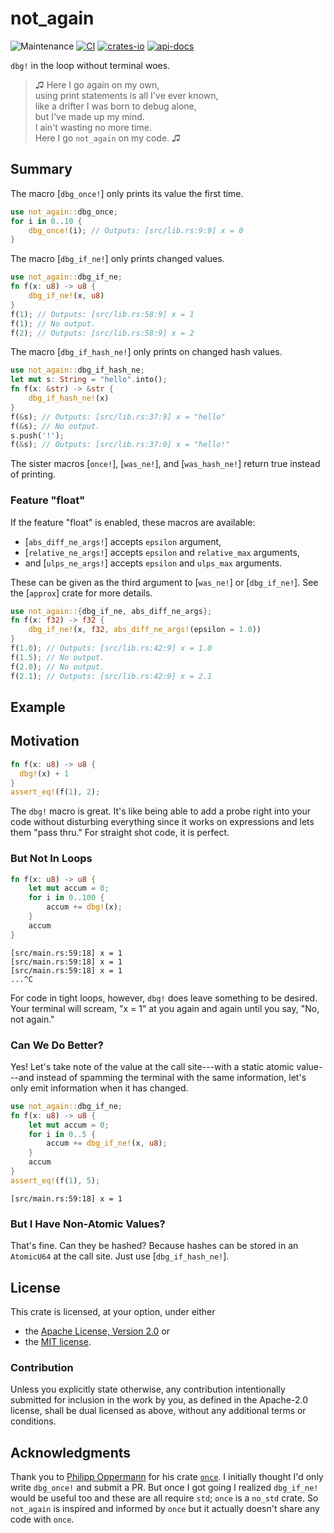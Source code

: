 # not_again

![Maintenance](https://img.shields.io/badge/maintenance-actively--developed-brightgreen.svg)
[![CI](https://github.com/shanecelis/not_again/actions/workflows/rust.yml/badge.svg)](https://github.com/shanecelis/not_again/actions)
[![crates-io](https://img.shields.io/crates/v/not_again.svg)](https://crates.io/crates/not_again)
[![api-docs](https://docs.rs/not_again/badge.svg)](https://docs.rs/not_again)

`dbg!` in the loop without terminal woes.

> ♫ Here I go again on my own,  
> using print statements is all I've ever known,  
> like a drifter I was born to debug alone,  
> but I've made up my mind.   
> I ain't wasting no more time.  
> Here I go `not_again` on my code. ♫

## Summary

The macro [`dbg_once!`] only prints its value the first time.

```rust
use not_again::dbg_once;
for i in 0..10 {
    dbg_once!(i); // Outputs: [src/lib.rs:9:9] x = 0
}
```

The macro [`dbg_if_ne!`] only prints changed values.

```rust
use not_again::dbg_if_ne;
fn f(x: u8) -> u8 {
    dbg_if_ne!(x, u8)
}
f(1); // Outputs: [src/lib.rs:58:9] x = 1
f(1); // No output.
f(2); // Outputs: [src/lib.rs:58:9] x = 2
```

The macro [`dbg_if_hash_ne!`] only prints on changed hash values.

```rust
use not_again::dbg_if_hash_ne;
let mut s: String = "hello".into();
fn f(x: &str) -> &str {
    dbg_if_hash_ne!(x)
}
f(&s); // Outputs: [src/lib.rs:37:9] x = "hello"
f(&s); // No output.
s.push('!');
f(&s); // Outputs: [src/lib.rs:37:9] x = "hello!"
```

The sister macros [`once!`], [`was_ne!`], and [`was_hash_ne!`] return true instead
of printing.

### Feature "float"

If the feature "float" is enabled, these macros are available:

- [`abs_diff_ne_args!`] accepts `epsilon` argument,
- [`relative_ne_args!`] accepts `epsilon` and `relative_max` arguments,
- and [`ulps_ne_args!`] accepts `epsilon` and `ulps_max` arguments.

These can be given as the third argument to [`was_ne!`] or [`dbg_if_ne!`]. See
the [`approx`] crate for more details.

```rust
use not_again::{dbg_if_ne, abs_diff_ne_args};
fn f(x: f32) -> f32 {
    dbg_if_ne!(x, f32, abs_diff_ne_args!(epsilon = 1.0))
}
f(1.0); // Outputs: [src/lib.rs:42:9] x = 1.0
f(1.5); // No output.
f(2.0); // No output.
f(2.1); // Outputs: [src/lib.rs:42:9] x = 2.1
```

## Example

## Motivation

```rust
fn f(x: u8) -> u8 {
  dbg!(x) + 1
}
assert_eq!(f(1), 2);
```

The `dbg!` macro is great. It's like being able to add a probe right into your
code without disturbing everything since it works on expressions and lets them
"pass thru." For straight shot code, it is perfect. 

### But Not In Loops

```rust
fn f(x: u8) -> u8 {
    let mut accum = 0;
    for i in 0..100 {
        accum += dbg!(x);
    }
    accum
}
```

```ignore
[src/main.rs:59:18] x = 1 
[src/main.rs:59:18] x = 1 
[src/main.rs:59:18] x = 1 
...^C
```

For code in tight loops, however, `dbg!` does leave something to be desired. Your
terminal will scream, "x = 1" at you again and again until you say, "No, not
again."

### Can We Do Better?

Yes! Let's take note of the value at the call site---with a static atomic
value---and instead of spamming the terminal with the same information, let's
only emit information when it has changed.

```rust
use not_again::dbg_if_ne;
fn f(x: u8) -> u8 {
    let mut accum = 0;
    for i in 0..5 {
        accum += dbg_if_ne!(x, u8);
    }
    accum
}
assert_eq!(f(1), 5);
```

```ignore
[src/main.rs:59:18] x = 1 
```

### But I Have Non-Atomic Values?

That's fine. Can they be hashed? Because hashes can be stored in an `AtomicU64`
at the call site. Just use [`dbg_if_hash_ne!`].

## License

This crate is licensed, at your option, under either 

- the [Apache License, Version 2.0](http://www.apache.org/licenses/LICENSE-2.0) or
- the [MIT license](http://opensource.org/licenses/MIT).

### Contribution

Unless you explicitly state otherwise, any contribution intentionally submitted
for inclusion in the work by you, as defined in the Apache-2.0 license, shall be
dual licensed as above, without any additional terms or conditions.

## Acknowledgments

Thank you to [Philipp Oppermann](https://github.com/phil-opp) for his crate
[`once`](https://github.com/phil-opp/rust-once). I initially thought I'd only
write `dbg_once!` and submit a PR. But once I got going I realized `dbg_if_ne!`
would be useful too and these are all require `std`; `once` is a `no_std` crate.
So `not_again` is inspired and informed by `once` but it actually doesn't share
any code with `once`.
